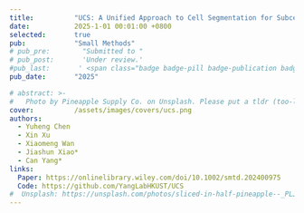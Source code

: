 ```yaml
---
title:          "UCS: A Unified Approach to Cell Segmentation for Subcellular Spatial Transcriptomics"
date:           2025-1-01 00:01:00 +0800
selected:       true
pub:            "Small Methods"
# pub_pre:        "Submitted to "
# pub_post:       'Under review.'
#pub_last:       ' <span class="badge badge-pill badge-publication badge-success">Spotlight</span>'
pub_date:       "2025"

# abstract: >-
#   Photo by Pineapple Supply Co. on Unsplash. Please put a tldr (too-long-didnt-read, 1~2 sentences) of your publication here. It is not recommended to put the actual abstract here because it is usually too long to fit in. $\LaTeX$ is supported. $a=b+c$.
cover:          /assets/images/covers/ucs.png
authors:
  - Yuheng Chen
  - Xin Xu
  - Xiaomeng Wan
  - Jiashun Xiao*
  - Can Yang*
links:
  Paper: https://onlinelibrary.wiley.com/doi/10.1002/smtd.202400975
  Code: https://github.com/YangLabHKUST/UCS
#  Unsplash: https://unsplash.com/photos/sliced-in-half-pineapple--_PLJZmHZzk
---
```

